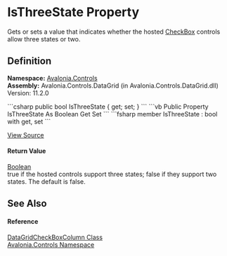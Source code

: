 # IsThreeState Property


Gets or sets a value that indicates whether the hosted <a href="https://learn.microsoft.com/dotnet/api/system.windows.controls.checkbox" target="_blank" rel="noopener noreferrer">CheckBox</a> controls allow three states or two.



## Definition
**Namespace:** <a href="N_Avalonia_Controls">Avalonia.Controls</a>  
**Assembly:** Avalonia.Controls.DataGrid (in Avalonia.Controls.DataGrid.dll) Version: 11.2.0

<Tabs groupId="api-code-preview">
<TabItem value="csharp" label="C#">
```csharp
public bool IsThreeState { get; set; }
```
</TabItem>
<TabItem value="vb" label="VB">
```vb
Public Property IsThreeState As Boolean
	Get
	Set
```
</TabItem>
<TabItem value="fsharp" label="F#">
```fsharp
member IsThreeState : bool with get, set
```
</TabItem>
</Tabs>



<a href="https://github.com/AvaloniaUI/Avalonia/tree/master/src/Avalonia.Controls.DataGrid/DataGridCheckBoxColumn.cs#L45" title="View the source code">View Source</a>



#### Return Value
<a href="https://learn.microsoft.com/dotnet/api/system.boolean" target="_blank" rel="noopener noreferrer">Boolean</a>  
true if the hosted controls support three states; false if they support two states. The default is false.

## See Also


#### Reference
<a href="T_Avalonia_Controls_DataGridCheckBoxColumn">DataGridCheckBoxColumn Class</a>  
<a href="N_Avalonia_Controls">Avalonia.Controls Namespace</a>  


